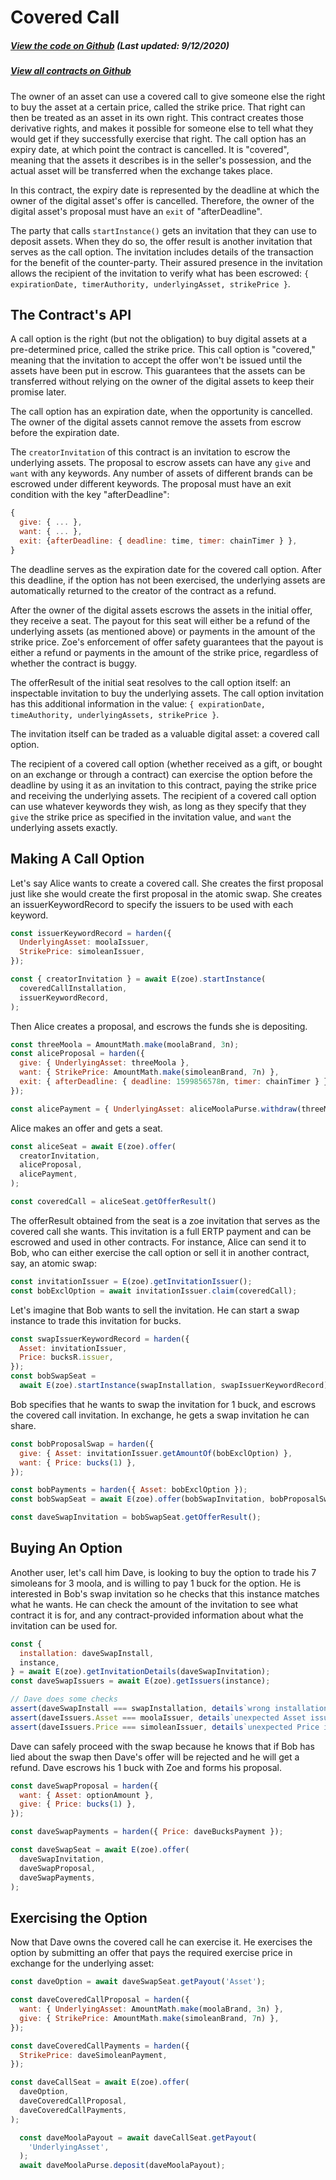 # Covered Call

<Zoe-Version/>

##### [View the code on Github](https://github.com/Agoric/agoric-sdk/blob/f29591519809dbadf19db0a26f38704d87429b89/packages/zoe/src/contracts/coveredCall.js) (Last updated: 9/12/2020)
##### [View all contracts on Github](https://github.com/Agoric/agoric-sdk/tree/master/packages/zoe/src/contracts)

The owner of an asset can use a covered call to give someone else the right
to buy the asset at a certain price, called the strike price. That right
can then be treated as an asset in its own right. This contract creates
those derivative rights, and makes it possible for someone else to tell
what they would get if they successfully exercise that right. The call
option has an expiry date, at which point the contract is cancelled. It is
"covered", meaning that the assets it describes is in the seller's
possession, and the actual asset will be transferred when the exchange takes
place.

In this contract, the expiry date is represented by the deadline at which
the owner of the digital asset's offer is cancelled. Therefore, the owner
of the digital asset's proposal must have an `exit` of "afterDeadline".

The party that calls `startInstance()` gets an invitation that they can use
to deposit assets. When they do so, the offer result is another invitation
that serves as the call option. The invitation includes details of the
transaction for the benefit of the counter-party. Their assured presence in
the invitation allows the recipient of the invitation to verify what has
been escrowed: `{ expirationDate, timerAuthority, underlyingAsset,
strikePrice }`.

## The Contract's API

A call option is the right (but not the obligation) to buy digital assets
at a pre-determined price, called the strike price. This call option is
"covered," meaning that the invitation to accept the offer won't be issued
until the assets have been put in escrow. This guarantees that the assets
can be transferred without relying on the owner of the digital assets to
keep their promise later.

The call option has an expiration date, when the opportunity is
cancelled. The owner of the digital assets cannot remove the assets from
escrow before the expiration date.

The `creatorInvitation` of this contract is an invitation to escrow the
underlying assets. The proposal to escrow assets can have any `give` and
`want` with any keywords. Any number of assets of different brands can be
escrowed under different keywords. The proposal must have an exit condition
with the key "afterDeadline":

``` js
{
  give: { ... },
  want: { ... },
  exit: {afterDeadline: { deadline: time, timer: chainTimer } },
}
```

The deadline serves as the expiration date for the covered call
option. After this deadline, if the option has not been exercised, the
underlying assets are automatically returned to the creator of the contract
as a refund.

After the owner of the digital assets escrows the assets in the initial
offer, they receive a seat. The payout for this seat will either be a
refund of the underlying assets (as mentioned above) or payments in the
amount of the strike price. Zoe's enforcement of offer safety guarantees
that the payout is either a refund or payments in the amount of the strike
price, regardless of whether the contract is buggy.

The offerResult of the initial seat resolves to the call option itself: an
inspectable invitation to buy the underlying assets. The call option
invitation has this additional information in the value: `{ expirationDate,
timeAuthority, underlyingAssets, strikePrice }`.

The invitation itself can be traded as a valuable digital asset: a
covered call option.

The recipient of a covered call option (whether received as a gift, or
bought on an exchange or through a contract) can exercise the option before
the deadline by using it as an invitation to this contract, paying the
strike price and receiving the underlying assets. The recipient of a
covered call option can use whatever keywords they wish, as long as they
specify that they `give` the strike price as specified in the invitation
value, and `want` the underlying assets exactly.


## Making A Call Option

Let's say Alice wants to create a covered call. She creates the first proposal
just like she would create the first proposal in the atomic swap. She creates an
issuerKeywordRecord to specify the issuers to be used with each keyword.

```js
const issuerKeywordRecord = harden({
  UnderlyingAsset: moolaIssuer,
  StrikePrice: simoleanIssuer,
});

const { creatorInvitation } = await E(zoe).startInstance(
  coveredCallInstallation,
  issuerKeywordRecord,
);
```

Then Alice creates a proposal, and  escrows the funds she is depositing.

```js
const threeMoola = AmountMath.make(moolaBrand, 3n);
const aliceProposal = harden({
  give: { UnderlyingAsset: threeMoola },
  want: { StrikePrice: AmountMath.make(simoleanBrand, 7n) },
  exit: { afterDeadline: { deadline: 1599856578n, timer: chainTimer } },
});

const alicePayment = { UnderlyingAsset: aliceMoolaPurse.withdraw(threeMoola) };
```

Alice makes an offer and gets a seat.

```js
const aliceSeat = await E(zoe).offer(
  creatorInvitation,
  aliceProposal,
  alicePayment,
);

const coveredCall = aliceSeat.getOfferResult()
```

The offerResult obtained from the seat is a zoe invitation that serves as the
covered call she wants.  This invitation is a full ERTP payment and can be
escrowed and used in other contracts. For instance, Alice can send it to Bob,
who can either exercise the call option or sell it in another contract, say, an
atomic swap:

```js
const invitationIssuer = E(zoe).getInvitationIssuer();
const bobExclOption = await invitationIssuer.claim(coveredCall);
```

Let's imagine that Bob wants to sell the invitation.  He can start a swap
instance to trade this invitation for bucks.

```js
const swapIssuerKeywordRecord = harden({
  Asset: invitationIssuer,
  Price: bucksR.issuer,
});
const bobSwapSeat =
  await E(zoe).startInstance(swapInstallation, swapIssuerKeywordRecord);
```
  
Bob specifies that he wants to swap the invitation for 1 buck, and escrows
the covered call invitation. In exchange, he gets a swap invitation he can
share.

```js
const bobProposalSwap = harden({
  give: { Asset: invitationIssuer.getAmountOf(bobExclOption) },
  want: { Price: bucks(1) },
});

const bobPayments = harden({ Asset: bobExclOption });
const bobSwapSeat = await E(zoe).offer(bobSwapInvitation, bobProposalSwap, bobPayments);

const daveSwapInvitation = bobSwapSeat.getOfferResult();
```

## Buying An Option

Another user, let's call him Dave, is looking to buy the option to trade
his 7 simoleans for 3 moola, and is willing to pay 1 buck for the
option. He is interested in Bob's swap invitation so he checks that this
instance matches what he wants. He can check the amount of the invitation
to see what contract it is for, and any contract-provided information about
what the invitation can be used for.

```js
const {
  installation: daveSwapInstall,
  instance,
} = await E(zoe).getInvitationDetails(daveSwapInvitation);
const daveSwapIssuers = await E(zoe).getIssuers(instance);

// Dave does some checks
assert(daveSwapInstall === swapInstallation, details`wrong installation`);
assert(daveIssuers.Asset === moolaIssuer, details`unexpected Asset issuer`);
assert(daveIssuers.Price === simoleanIssuer, details`unexpected Price issuer`);
```

Dave can safely proceed with the swap because he knows that if Bob has lied
about the swap then Dave's offer will be rejected and he will get a refund.
Dave escrows his 1 buck with Zoe and forms his proposal.

```js
const daveSwapProposal = harden({
  want: { Asset: optionAmount },
  give: { Price: bucks(1) },
});

const daveSwapPayments = harden({ Price: daveBucksPayment });

const daveSwapSeat = await E(zoe).offer(
  daveSwapInvitation,
  daveSwapProposal,
  daveSwapPayments,
);
```

## Exercising the Option

Now that Dave owns the covered call he can exercise it. He exercises the
option by submitting an offer that pays the required exercise price in
exchange for the underlying asset:

```js
const daveOption = await daveSwapSeat.getPayout('Asset');

const daveCoveredCallProposal = harden({
  want: { UnderlyingAsset: AmountMath.make(moolaBrand, 3n) },
  give: { StrikePrice: AmountMath.make(simoleanBrand, 7n) },
});

const daveCoveredCallPayments = harden({
  StrikePrice: daveSimoleanPayment,
});

const daveCallSeat = await E(zoe).offer(
  daveOption,
  daveCoveredCallProposal,
  daveCoveredCallPayments,
);

  const daveMoolaPayout = await daveCallSeat.getPayout(
    'UnderlyingAsset',
  );
  await daveMoolaPurse.deposit(daveMoolaPayout);

```
